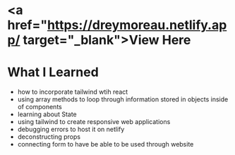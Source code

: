 # <a href="https://dreymoreau.netlify.app/ target="_blank">View Here</a>

# What I Learned
- how to incorporate tailwind wtih react
- using array methods to loop through information stored in objects inside of components
- learning about State
- using tailwind to create responsive web applications
- debugging errors to host it on netlify 
- deconstructing props
- connecting form to have be able to be used through website
